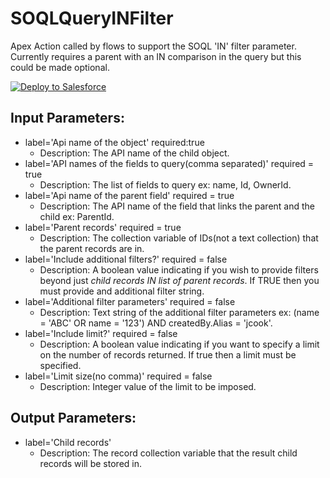 # SOQLQueryINFilter
Apex Action called by flows to support the SOQL 'IN' filter parameter. Currently requires a parent with an IN comparison in the query but this could be made optional.

<a href="https://githubsfdeploy.herokuapp.com">
  <img alt="Deploy to Salesforce"
       src="https://raw.githubusercontent.com/afawcett/githubsfdeploy/master/deploy.png">
</a>

## Input Parameters:  
  - label='Api name of the object' required:true  
    - Description: The API name of the child object.  
  - label='API names of the fields to query(comma separated)' required = true  
    - Description: The list of fields to query ex: name, Id, OwnerId.  
  - label='Api name of the parent field' required = true  
    - Description: The API name of the field that links the parent and the child ex: ParentId.  
  - label='Parent records' required = true  
    - Description: The collection variable of IDs(not a text collection) that the parent records are in.  
  - label='Include additional filters?' required = false  
    - Description: A boolean value indicating if you wish to provide filters beyond just *child records IN list of parent records*. If TRUE then you must provide and additional filter string.  
  - label='Additional filter parameters' required = false  
    - Description: Text string of the additional filter parameters ex: (name = 'ABC' OR name = '123') AND createdBy.Alias = 'jcook'.  
  - label='Include limit?' required = false  
    - Description: A boolean value indicating if you want to specify a limit on the number of records returned. If true then a limit must be specified.  
  - label='Limit size(no comma)' required = false  
    - Description: Integer value of the limit to be imposed.  
## Output Parameters:  
  - label='Child records'  
    - Description: The record collection variable that the result child records will be stored in.
